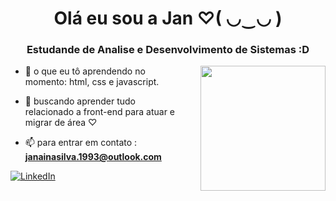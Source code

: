 
<h1 align="center">Olá eu sou a Jan ♡( ◡‿◡ )
 </h1>
<h3 align="center">Estudande de Analise e Desenvolvimento de Sistemas :D </h3>
<img align="right" height="200" style="margin-left: 25px" src="https://i.pinimg.com/originals/47/37/f3/4737f384e164cab17788950cca6a312c.gif"/>
     
- 🌱 o que eu tô aprendendo no momento: html, css e javascript.

- 📝 buscando aprender tudo relacionado a front-end para atuar e migrar de área ♡

- 📫 para entrar em contato : **janainasilva.1993@outlook.com** 

[![LinkedIn](https://img.shields.io/badge/LinkedIn-0077B5?style=for-the-badge&logo=linkedin&logoColor=white)](https://www.linkedin.com/in/janaina-1a35a71bb/)




